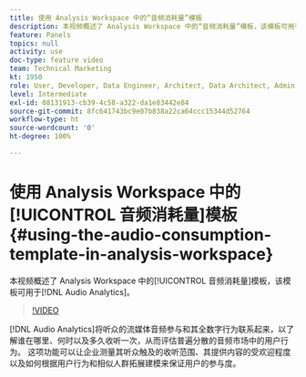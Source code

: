 ```yaml
---
title: 使用 Analysis Workspace 中的“音频消耗量”模板
description: 本视频概述了 Analysis Workspace 中的“音频消耗量”模板，该模板可用于音频分析。
feature: Panels
topics: null
activity: use
doc-type: feature video
team: Technical Marketing
kt: 1950
role: User, Developer, Data Engineer, Architect, Data Architect, Admin, Leader
level: Intermediate
exl-id: 08131913-cb39-4c58-a322-da1e83442e84
source-git-commit: 8fc641743bc9e07b838a22ca64ccc15344d52764
workflow-type: ht
source-wordcount: '0'
ht-degree: 100%

---
```


# 使用 Analysis Workspace 中的[!UICONTROL 音频消耗量]模板 {#using-the-audio-consumption-template-in-analysis-workspace}

本视频概述了 Analysis Workspace 中的[!UICONTROL 音频消耗量]模板，该模板可用于[!DNL Audio Analytics]。

>[!VIDEO](https://video.tv.adobe.com/v/23901/?quality=12&learn=on)

[!DNL Audio Analytics]将听众的流媒体音频参与和其全数字行为联系起来，以了解谁在哪里、何时以及多久收听一次，从而评估普遍分散的音频市场中的用户行为。 这项功能可以让企业测量其听众触及的收听范围、其提供内容的受欢迎程度以及如何根据用户行为和相似人群拓展建模来保证用户的参与度。
